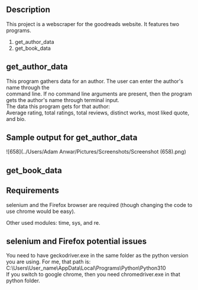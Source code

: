 Description
-----------

This project is a webscraper for the goodreads website. It features two programs.    
1) get_author_data  
2) get_book_data  

get_author_data
---------------

This program gathers data for an author. The user can enter the author's name through the  
command line. If no command line arguments are present, then the program gets the author's name 
through terminal input.  
The data this program gets for that author:  
Average rating, total ratings, total reviews, distinct works, most liked quote, and bio.

Sample output for get_author_data
---------------------------------
![658](../Users/Adam Anwar/Pictures/Screenshots/Screenshot (658).png)


get_book_data
-------------


Requirements
------------

selenium and the Firefox browser are required (though changing the code to use chrome would be easy). 

Other used modules: time, sys, and re.

selenium and Firefox potential issues
-------------------------------------

You need to have geckodriver.exe in the same folder as the python version you are using.
For me, that path is: 
C:\Users\User_name\AppData\Local\Programs\Python\Python310  
If you switch to google chrome, then you need chromedriver.exe in that python folder.  


